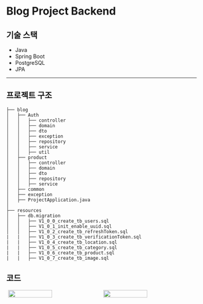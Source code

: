 # Blog Project Backend

## 기술 스택
- Java
- Spring Boot
- PostgreSQL
- JPA

---

## 프로젝트 구조

```plaintext
├── blog
│   ├── Auth
│   │   ├── controller
│   │   ├── domain
│   │   ├── dto
│   │   ├── exception
│   │   ├── repository
│   │   ├── service
│   │   ├── util
│   ├── product
│   │   ├── controller
│   │   ├── domain
│   │   ├── dto
│   │   ├── repository
│   │   ├── service
│   ├── common
│   ├── exception
│   ├── ProjectApplication.java
│
├── resources
│   ├── db.migration
│   │   ├── V1_0_0_create_tb_users.sql
│   │   ├── V1_0_1_init_enable_uuid.sql
│   │   ├── V1_0_2_create_tb_refreshToken.sql
|   |   ├── V1_0_3_create_tb_verificationToken.sql
|   |   ├── V1_0_4_create_tb_location.sql
|   |   ├── V1_0_5_create_tb_category.sql
|   |   ├── V1_0_6_create_tb_product.sql
|   |   ├── V1_0_7_create_tb_image.sql
```
## 코드
<div style="display: flex; justify-content: center; gap: 10px;">
  <img src="https://github.com/user-attachments/assets/fc02b7d1-6d7b-496d-b37c-1e529d3e6611" width="48%">
  <img src="https://github.com/user-attachments/assets/ef39aa07-5812-445e-9582-21d6614101bc" width="48%">
</div>

